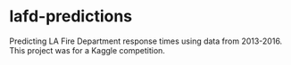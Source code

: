 # lafd-predictions
Predicting LA Fire Department response times using data from 2013-2016. This project was for a Kaggle competition.
